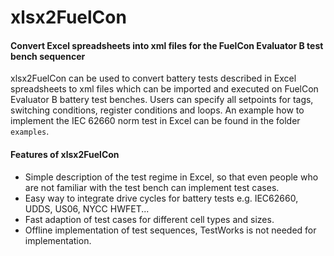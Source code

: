 # xlsx2FuelCon

#### Convert Excel spreadsheets into xml files for the FuelCon Evaluator B test bench sequencer

xlsx2FuelCon can be used to convert battery tests described in Excel spreadsheets to xml files which can be imported and executed on FuelCon Evaluator B battery test benches. Users can specify all setpoints for tags, switching conditions, register conditions and loops. An example how to implement the IEC 62660 norm test in Excel can be found in the folder `examples`.

#### Features of xlsx2FuelCon
* Simple description of the test regime in Excel, so that even people who are not familiar with the test bench can implement test cases.
* Easy way to integrate drive cycles for battery tests e.g. IEC62660, UDDS, US06, NYCC HWFET...
* Fast adaption of test cases for different cell types and sizes.
* Offline implementation of test sequences, TestWorks is not needed for implementation.
